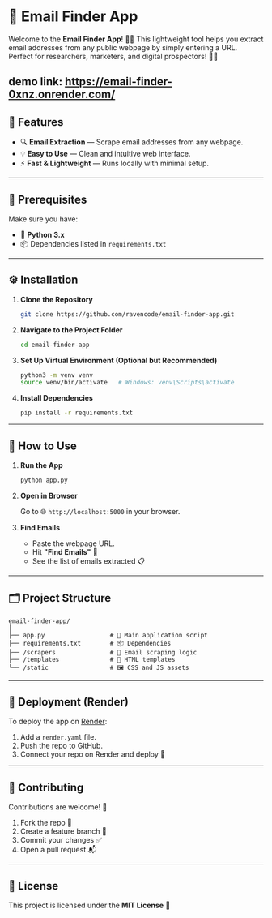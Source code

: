 # 📧 Email Finder App

Welcome to the **Email Finder App**! 🕵️‍♂️ This lightweight tool helps you extract email addresses from any public webpage by simply entering a URL. Perfect for researchers, marketers, and digital prospectors! 💼✨

demo link: https://email-finder-0xnz.onrender.com/
---

## 🚀 Features

- 🔍 **Email Extraction** — Scrape email addresses from any webpage.
- 💡 **Easy to Use** — Clean and intuitive web interface.
- ⚡ **Fast & Lightweight** — Runs locally with minimal setup.

---

## 🧰 Prerequisites

Make sure you have:

- 🐍 **Python 3.x**
- 📦 Dependencies listed in `requirements.txt`

---

## ⚙️ Installation

1. **Clone the Repository**

   ```bash
   git clone https://github.com/ravencode/email-finder-app.git
   ```

2. **Navigate to the Project Folder**

   ```bash
   cd email-finder-app
   ```

3. **Set Up Virtual Environment (Optional but Recommended)**

   ```bash
   python3 -m venv venv
   source venv/bin/activate   # Windows: venv\Scripts\activate
   ```

4. **Install Dependencies**

   ```bash
   pip install -r requirements.txt
   ```

---

## 🧪 How to Use

1. **Run the App**

   ```bash
   python app.py
   ```

2. **Open in Browser**

   Go to 🌐 `http://localhost:5000` in your browser.

3. **Find Emails**

   - Paste the webpage URL.
   - Hit **"Find Emails"** 📨
   - See the list of emails extracted 📋

---

## 🗂️ Project Structure

```
email-finder-app/
│
├── app.py                  # 🚀 Main application script
├── requirements.txt        # 📦 Dependencies
├── /scrapers               # 🧹 Email scraping logic
├── /templates              # 🎨 HTML templates
└── /static                 # 🖼 CSS and JS assets
```

---

## 🚀 Deployment (Render)

To deploy the app on [Render](https://render.com/):

1. Add a `render.yaml` file.
2. Push the repo to GitHub.
3. Connect your repo on Render and deploy 🚢

---

## 🤝 Contributing

Contributions are welcome! 🙌

1. Fork the repo 🍴
2. Create a feature branch 🌿
3. Commit your changes ✅
4. Open a pull request 📬

---

## 📄 License

This project is licensed under the **MIT License** 📝
